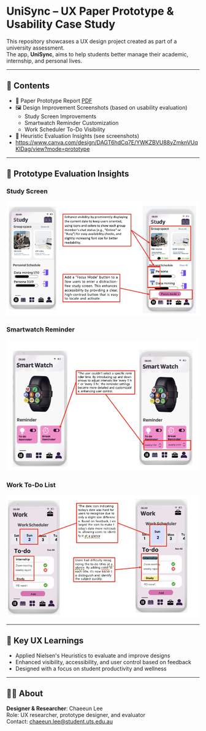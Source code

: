# UniSync – UX Paper Prototype & Usability Case Study

This repository showcases a UX design project created as part of a university assessment.  
The app, **UniSync**, aims to help students better manage their academic, internship, and personal lives.

---

## 📁 Contents

- 📄 Paper Prototype Report [PDF](./report/AT3_Paper_Prototype_ChaeeunLee.pdf)
- 🖼️ Design Improvement Screenshots (based on usability evaluation)
  - Study Screen Improvements
  - Smartwatch Reminder Customization
  - Work Scheduler To-Do Visibility
- 🧠 Heuristic Evaluation Insights (see screenshots)
- https://www.canva.com/design/DAGT6hdCq7E/YWKZBVU88yZmknVUqKIDag/view?mode=prototype 

---

## 📸 Prototype Evaluation Insights

### Study Screen
![Study Improvement](./images/study_improvement.png)

### Smartwatch Reminder
![Smartwatch Improvement](./images/smartwatch_improvement.png)

### Work To-Do List
![Work Improvement](./images/work_improvement.png)

---

## 🎯 Key UX Learnings

- Applied Nielsen's Heuristics to evaluate and improve designs
- Enhanced visibility, accessibility, and user control based on feedback
- Designed with a focus on student productivity and wellness

---

## 🙋‍♀️ About

**Designer & Researcher**: Chaeeun Lee  
Role: UX researcher, prototype designer, and evaluator  
Contact: chaeeun.lee@student.uts.edu.au
